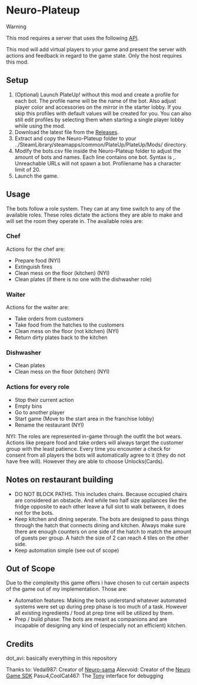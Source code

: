 # Neuro-Plateup

> [!Warning]
> This mod requires a server that uses the following [API](https://github.com/VedalAI/neuro-game-sdk).

This mod will add virtual players to your game and present the server with actions and feedback in regard to the game state. Only the host requires this mod.


## Setup

1. (Optional) Launch PlateUp! without this mod and create a profile for each bot. The profile name will be the name of the bot. Also adjust player color and accessories on the mirror in the starter lobby. If you skip this profiles with default values will be created for you. You can also still edit profiles by selecting them when starting a single player lobby while using the mod.
2. Download the latest file from the [Releases](https://github.com/Aviana/Neuro-Plateup/releases).
3. Extract and copy the Neuro-Plateup folder to your ../SteamLibrary/steamapps/common/PlateUp/PlateUp/Mods/ directory.
4. Modify the bots.csv file inside the Neuro-Plateup folder to adjust the amount of bots and names. Each line contains one bot. Syntax is <websocket-url>,<profilename>. Unreachable URLs will not spawn a bot. Profilename has a character limit of 20.
5. Launch the game.

## Usage

The bots follow a role system. They can at any time switch to any of the available roles. These roles dictate the actions they are able to make and will set the room they operate in.
The available roles are:

### Chef
Actions for the chef are:
- Prepare food (NYI)
- Extinguish fires
- Clean mess on the floor (kitchen) (NYI)
- Clean plates (if there is no one with the dishwasher role)

### Waiter
Actions for the waiter are:
- Take orders from customers
- Take food from the hatches to the customers
- Clean mess on the floor (not kitchen) (NYI)
- Return dirty plates back to the kitchen

### Dishwasher
- Clean plates
- Clean mess on the floor (kitchen) (NYI)

### Actions for every role
- Stop their current action
- Empty bins
- Go to another player
- Start game (Move to the start area in the franchise lobby)
- Rename the restaurant (NYI)

NYI: The roles are represented in-game through the outfit the bot wears.
Actions like prepare food and take orders will always target the customer group with the least patience.
Every time you encounter a check for consent from all players the bots will automatically agree to it (they do not have free will). However they are able to choose Unlocks(Cards).

## Notes on restaurant building

- DO NOT BLOCK PATHS. This includes chairs. Because occupied chairs are considered an obstacle. And while two half size appliances like the fridge opposite to each other leave a full slot to walk between, it does not for the bots.
- Keep kitchen and dining seperate. The bots are designed to pass things through the hatch that connects dining and kitchen. Always make sure there are enough counters on one side of the hatch to match the amount of guests per group. A hatch the size of 2 can reach 4 tiles on the other side.
- Keep automation simple (see out of scope)

## Out of Scope

Due to the complexity this game offers i have chosen to cut certain aspects of the game out of my implementation.
Those are:
- Automation features: Making the bots understand whatever automated systems were set up during prep phase is too much of a task. However all existing ingredients / food at prep time will be utilized by them.
- Prep / build phase: The bots are meant as companions and are incapable of designing any kind of (especially not an efficient) kitchen.

## Credits

dot_avi: basically everything in this repository

Thanks to:
Vedal987: Creator of [Neuro-sama](https://www.twitch.tv/vedal987)
Alexvoid: Creator of the [Neuro Game SDK](https://github.com/VedalAI/neuro-game-sdk)
Pasu4,CoolCat467: The [Tony](https://github.com/Pasu4/neuro-api-tony) interface for debugging
